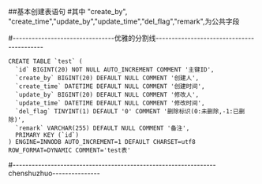
	
##基本创建表语句
#其中 "create_by", "create_time","update_by","update_time","del_flag","remark",为公共字段

#--------------------------------优雅的分割线------------------------------------------
~~~
CREATE TABLE `test` (
  `id` BIGINT(20) NOT NULL AUTO_INCREMENT COMMENT '主键ID',
  `create_by` BIGINT(20) DEFAULT NULL COMMENT '创建人',
  `create_time` DATETIME DEFAULT NULL COMMENT '创建时间',
  `update_by` BIGINT(20) DEFAULT NULL COMMENT '修改人',
  `update_time` DATETIME DEFAULT NULL COMMENT '修改时间',
  `del_flag` TINYINT(1) DEFAULT '0' COMMENT '删除标识(0:未删除,-1:已删除)',
  `remark` VARCHAR(255) DEFAULT NULL COMMENT '备注',
  PRIMARY KEY (`id`)
) ENGINE=INNODB AUTO_INCREMENT=1 DEFAULT CHARSET=utf8 ROW_FORMAT=DYNAMIC COMMENT='test表'
~~~
#----------------------------------------------------------------chenshuzhuo---------------


